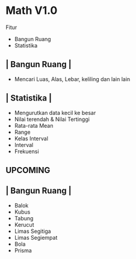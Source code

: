 # Math V1.0

Fitur
- Bangun Ruang
- Statistika

| Bangun Ruang |
----------------
- Mencari Luas, Alas, Lebar, keliling dan lain lain

| Statistika |
--------------
- Mengurutkan data kecil ke besar
- Nilai terendah & Nilai Tertinggi
- Rata-rata Mean
- Range
- Kelas Interval
- Interval
- Frekuensi

**UPCOMING**
--------------
| Bangun Ruang |
--------------
- Balok
- Kubus
- Tabung
- Kerucut
- Limas Segitiga
- Limas Segiempat
- Bola
- Prisma
